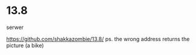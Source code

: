 # 13.8
serwer

https://github.com/shakkazombie/13.8/
ps. the wrong address returns the picture (a bike)
